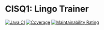 # CISQ1: Lingo Trainer
[![Java CI](https://github.com/EdwinVanDenHam/cisq1-lingo/actions/workflows/build.yml/badge.svg)](https://github.com/EdwinVanDenHam/cisq1-lingo/actions/workflows/build.yml)
[![Coverage](https://sonarcloud.io/api/project_badges/measure?project=EdwinVanDenHam_cisq1-lingo&metric=coverage)](https://sonarcloud.io/dashboard?id=EdwinVanDenHam_cisq1-lingo)
[![Maintainability Rating](https://sonarcloud.io/api/project_badges/measure?project=EdwinVanDenHam_cisq1-lingo&metric=sqale_rating)](https://sonarcloud.io/dashboard?id=EdwinVanDenHam_cisq1-lingo)
